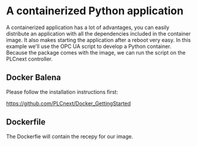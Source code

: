 # A containerized Python application

A containerized application has a lot of advantages, you can easily distribute an application with all the dependencies included in the container image.
It also makes starting the application after a reboot very easy. In this example we'll use the OPC UA script to develop a Python container.
Because the package comes with the image, we can run the script on the PLCnext controller.

## Docker Balena

Please follow the installation instructions first: 

https://github.com/PLCnext/Docker_GettingStarted

## Dockerfile

The Dockerfie will contain the recepy for our image. 